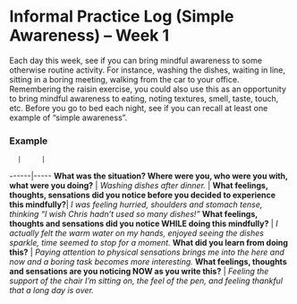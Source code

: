 Informal Practice Log (Simple Awareness) – Week 1
=================================================

Each day this week, see if you can bring mindful awareness to some otherwise
routine activity. For instance, washing the dishes, waiting in line, sitting in
a boring meeting, walking from the car to your office. Remembering the raisin
exercise, you could also use this as an opportunity to bring mindful awareness
to eating, noting textures, smell, taste, touch, etc. Before you go to bed each
night, see if you can recall at least one example of “simple awareness”.

### Example

      |     |
------|-----
**What was the situation?  Where were you, who were you with, what were you doing?** | _Washing dishes after dinner._ |
**What feelings, thoughts, sensations did you notice before you decided to experience this mindfully?**| _I was feeling hurried, shoulders and stomach tense, thinking “I wish Chris hadn’t used so many dishes!”_
**What feelings, thoughts and sensations did you notice WHILE doing this mindfully?** | _I actually felt the warm water on my hands, enjoyed seeing the dishes sparkle, time seemed to stop for a moment._
**What did you learn from doing this?** | _Paying attention to physical sensations brings me into the here and now and a boring task becomes more interesting._
**What feelings, thoughts and sensations are you noticing NOW as you write this?** | _Feeling the support of the chair I’m sitting on, the feel of the pen, and feeling thankful that a long day is over._
